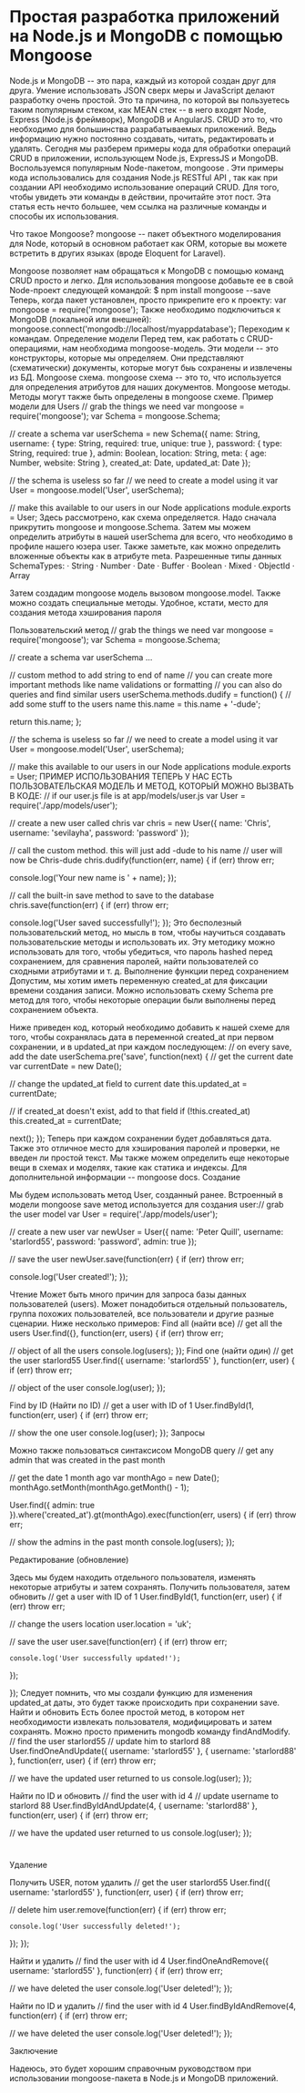 # Простая разработка приложений на Node.js и MongoDB с помощью Mongoose

Node.js и MongoDB  -- это пара, каждый из которой создан друг для друга. Умение использовать JSON сверх меры и JavaScript делают разработку очень простой. Это та причина, по которой вы пользуетесь таким популярным стеком, как MEAN стек -- в него входят Node, Express (Node.js фреймворк), MongoDB и AngularJS.
CRUD это то, что необходимо для большинства разрабатываемых приложений. Ведь информацию нужно постоянно создавать, читать, редактировать и удалять.
Сегодня мы разберем примеры кода для обработки операций CRUD в приложении, использующем Node.js, ExpressJS и MongoDB. Воспользуемся популярным Node-пакетом, mongoose .
Эти примеры кода использовались для создания Node.js RESTful API , так как при создании API необходимо использование операций CRUD. Для того, чтобы увидеть эти команды в действии, прочитайте этот пост. Эта статья есть нечто большее, чем ссылка на различные команды и способы их использования.

Что такое Mongoose?
mongoose -- пакет объектного моделирования для Node, который в основном работает как ORM, которые вы можете встретить в других языках (вроде Eloquent for Laravel).

Mongoose позволяет нам обращаться к MongoDB с помощью команд CRUD просто и легко. Для использования mongoose добавьте ее в свой Node-проект следующей командой:
$ npm install mongoose --save
Теперь, когда пакет установлен, просто прикрепите его к проекту:
var mongoose = require('mongoose');
Также необходимо подключиться к MongoDB (локальной или внешней):
mongoose.connect('mongodb://localhost/myappdatabase');
Переходим к командам.
Определение модели
Перед тем, как работать с CRUD-операциями, нам необходима mongoose-модель. Эти модели -- это конструкторы, которые мы определяем. Они представляют (схематически) документы, которые могут быь сохранены и извлечены из БД. 
Mongoose схема.  mongoose схема -- это то, что используется для определения атрибутов для наших документов.
Mongoose методы. Методы могут также быть определены в mongoose схеме.
Пример модели для Users
// grab the things we need
var mongoose = require('mongoose');
var Schema = mongoose.Schema;

// create a schema
var userSchema = new Schema({
  name: String,
  username: { type: String, required: true, unique: true },
  password: { type: String, required: true },
  admin: Boolean,
  location: String,
  meta: {
    age: Number,
    website: String
  },
  created_at: Date,
  updated_at: Date
});

// the schema is useless so far
// we need to create a model using it
var User = mongoose.model('User', userSchema);

// make this available to our users in our Node applications
module.exports = User;
Здесь рассмотрено, как схема определяется. Надо сначала прикрутить  mongoose и mongoose.Schema. Затем мы можем определить атрибуты в нашей userSchema для всего, что необходимо в профиле нашего юзера  user. Также заметьте, как можно определить вложенные объекты как в атрибуте meta.
Разрешенные типы данных SchemaTypes:
·         String
·         Number
·         Date
·         Buffer
·         Boolean
·         Mixed
·         ObjectId
·         Array

Затем создадим mongoose модель вызовом mongoose.model. Также можно создать специальные методы. Удобное, кстати, место для создания метода  хэширования пароля 

Пользовательский метод
// grab the things we need
var mongoose = require('mongoose');
var Schema = mongoose.Schema;

// create a schema
var userSchema ...

// custom method to add string to end of name
// you can create more important methods like name validations or formatting
// you can also do queries and find similar users 
userSchema.methods.dudify = function() {
  // add some stuff to the users name
  this.name = this.name + '-dude'; 

  return this.name;
};

// the schema is useless so far
// we need to create a model using it
var User = mongoose.model('User', userSchema);

// make this available to our users in our Node applications
module.exports = User;
ПРИМЕР ИСПОЛЬЗОВАНИЯ
ТЕПЕРЬ У НАС ЕСТЬ ПОЛЬЗОВАТЕЛЬСКАЯ МОДЕЛЬ И МЕТОД, КОТОРЫЙ МОЖНО ВЫЗВАТЬ В КОДЕ:
// if our user.js file is at app/models/user.js
var User = require('./app/models/user');
  
// create a new user called chris
var chris = new User({
  name: 'Chris',
  username: 'sevilayha',
  password: 'password' 
});

// call the custom method. this will just add -dude to his name
// user will now be Chris-dude
chris.dudify(function(err, name) {
  if (err) throw err;

  console.log('Your new name is ' + name);
});

// call the built-in save method to save to the database
chris.save(function(err) {
  if (err) throw err;

  console.log('User saved successfully!');
});
Это бесполезный пользовательский метод, но мысль в том, чтобы научиться создавать пользовательские методы и использовать их. Эту методику можно использовать для того, чтобы убедиться, что пароль hashed перед сохранением, для сравнения паролей, найти пользователей со сходными атрибутами и т. д.
Выполнение функции перед сохранением
Допустим, мы хотим иметь переменную created_at для фиксации времени создания записи. Можно использовать схему Schema pre метод для того, чтобы некоторые операции были выполнены перед сохранением объекта.

Ниже приведен код, который необходимо добавить к нашей схеме для того, чтобы сохранялась дата в переменной created_at при первом сохранении, и в updated_at при каждом последующем:
// on every save, add the date
userSchema.pre('save', function(next) {
  // get the current date
  var currentDate = new Date();
  
  // change the updated_at field to current date
  this.updated_at = currentDate;

  // if created_at doesn't exist, add to that field
  if (!this.created_at)
    this.created_at = currentDate;

  next();
});
Теперь при каждом сохранении будет добавляться дата. Также это отличное место для хэширования паролей и проверки, не введен ли простой текст.
Мы также можем определить еще некоторые вещи в схемах и моделях, такие как статика и индексы. Для дополнительной информации -- mongoose docs.
Создание

Мы будем использовать метод User, созданный ранее. Встроенный в модели mongoose save метод используется для создания user:// grab the user model
var User = require('./app/models/user');

// create a new user
var newUser = User({
  name: 'Peter Quill',
  username: 'starlord55',
  password: 'password',
  admin: true
});

// save the user
newUser.save(function(err) {
  if (err) throw err;

  console.log('User created!');
});



Чтение
Может быть много причин для запроса базы данных пользователей (users). Может понадобиться отдельный пользователь, группа похожих пользователей, все пользователи и другие разные сценарии. Ниже несколько примеров:
Find all (найти все)
// get all the users
User.find({}, function(err, users) {
  if (err) throw err;

  // object of all the users
  console.log(users);
});
Find one (найти один)
// get the user starlord55
User.find({ username: 'starlord55' }, function(err, user) {
  if (err) throw err;

  // object of the user
  console.log(user);
});

Find by ID (Найти по ID)
 // get a user with ID of 1
User.findById(1, function(err, user) {
  if (err) throw err;

  // show the one user
  console.log(user);
});
Запросы

Можно также пользоваться синтаксисом MongoDB query 
// get any admin that was created in the past month

// get the date 1 month ago
var monthAgo = new Date();
monthAgo.setMonth(monthAgo.getMonth() - 1);

User.find({ admin: true }).where('created_at').gt(monthAgo).exec(function(err, users) {
  if (err) throw err;

  // show the admins in the past month
  console.log(users);
});

Редактирование (обновление)

Здесь мы будем находить отдельного пользователя, изменять некоторые атрибуты и затем сохранять.
Получить пользователя, затем обновить
// get a user with ID of 1
User.findById(1, function(err, user) {
  if (err) throw err;

  // change the users location
  user.location = 'uk';

  // save the user
  user.save(function(err) {
    if (err) throw err;

    console.log('User successfully updated!');
  });

});
Следует помнить, что мы создали функцию для изменения updated_at даты, это будет также происходить при сохранении save.
Найти и обновить
Есть более простой метод, в котором нет необходимости извлекать пользователя, модифицировать и затем сохранять. Можно просто применить mongodb команду findAndModify.
// find the user starlord55
// update him to starlord 88
User.findOneAndUpdate({ username: 'starlord55' }, { username: 'starlord88' }, function(err, user) {
  if (err) throw err;

  // we have the updated user returned to us
  console.log(user);
});

Найти по ID и обновить
 // find the user with id 4
// update username to starlord 88
User.findByIdAndUpdate(4, { username: 'starlord88' }, function(err, user) {
  if (err) throw err;

  // we have the updated user returned to us
  console.log(user);
});
#

Удаление

Получить USER, потом удалить
 // get the user starlord55
User.find({ username: 'starlord55' }, function(err, user) {
  if (err) throw err;

  // delete him
  user.remove(function(err) {
    if (err) throw err;

    console.log('User successfully deleted!');
  });
});

Найти и удалить
 // find the user with id 4
User.findOneAndRemove({ username: 'starlord55' }, function(err) {
  if (err) throw err;

  // we have deleted the user
  console.log('User deleted!');
});

Найти по ID и удалить
 // find the user with id 4
User.findByIdAndRemove(4, function(err) {
  if (err) throw err;

  // we have deleted the user
  console.log('User deleted!');
});

Заключение


Надеюсь, это будет хорошим справочным руководством при использовании mongoose-пакета в Node.js и MongoDB приложений.

